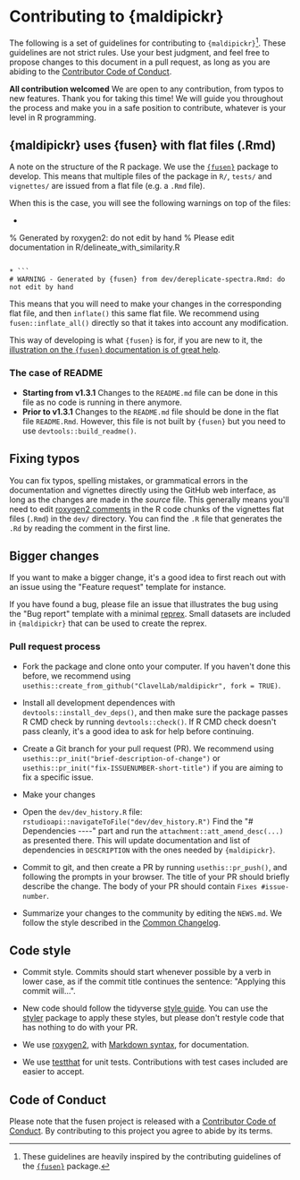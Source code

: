 # Contributing to {maldipickr}

The following is a set of guidelines for contributing to `{maldipickr}`[^fusen].
These guidelines are not strict rules. Use your best judgment, and feel free to
propose changes to this document in a pull request, as long as you are abiding to the
[Contributor Code of Conduct](https://clavellab.github.io/maldipickr/CODE_OF_CONDUCT.html).


**All contribution welcomed** We are open to any contribution, from typos to new features. Thank you for taking this time! We will guide you throughout the process and make you in a safe position to contribute,
whatever is your level in R programming.

## {maldipickr} uses {fusen} with flat files (.Rmd)

A note on the structure of the R package. We use the [`{fusen}`](https://thinkr-open.github.io/fusen/) package to develop. This means that multiple files of the package in `R/`, `tests/` and `vignettes/` are issued from a flat file (e.g. a `.Rmd` file).

When this is the case, you will see the following warnings on top of the files:

* ```
% Generated by roxygen2: do not edit by hand
% Please edit documentation in R/delineate_with_similarity.R
```

* ```
# WARNING - Generated by {fusen} from dev/dereplicate-spectra.Rmd: do not edit by hand
```

This means that you will need to make your changes in the corresponding flat file,
and then `inflate()` this same flat file.
We recommend using `fusen::inflate_all()` directly so that it takes into account any modification.

This way of developing is what `{fusen}` is for, if you are new to it, the [illustration on the `{fusen}` documentation is of great help](https://thinkr-open.github.io/fusen).

### The case of README

* **Starting from v1.3.1** Changes to the `README.md` file can be done in this file as no code is running in there anymore.
* **Prior to v1.3.1** Changes to the `README.md` file should be done in the flat file `README.Rmd`. However, this file is not built by `{fusen}` but you need to use `devtools::build_readme()`.

## Fixing typos

You can fix typos, spelling mistakes, or grammatical errors in the documentation and vignettes directly using the GitHub web interface, as long as the changes are made in the _source_ file.
This generally means you'll need to edit [roxygen2 comments](https://roxygen2.r-lib.org/articles/roxygen2.html) in the R code chunks of the vignettes flat files (`.Rmd`) in the `dev/` directory.
You can find the `.R` file that generates the `.Rd` by reading the comment in the first line.

## Bigger changes

If you want to make a bigger change, it's a good idea to first reach out with an issue using the "Feature request" template for instance.

If you have found a bug, please file an issue that illustrates the bug using the "Bug report" template with a minimal
[reprex](https://www.tidyverse.org/help/#reprex). Small datasets are included in `{maldipickr}` that can be used to create the reprex.

### Pull request process

* Fork the package and clone onto your computer. If you haven't done this before, we recommend using `usethis::create_from_github("ClavelLab/maldipickr", fork = TRUE)`.
* Install all development dependences with `devtools::install_dev_deps()`, and then make sure the package passes R CMD check by running `devtools::check()`.
    If R CMD check doesn't pass cleanly, it's a good idea to ask for help before continuing.
* Create a Git branch for your pull request (PR). We recommend using `usethis::pr_init("brief-description-of-change")` or `usethis::pr_init("fix-ISSUENUMBER-short-title")` if you are aiming to fix a specific issue.

*   Make your changes
*   Open the `dev/dev_history.R` file: `rstudioapi::navigateToFile("dev/dev_history.R")`
Find the "# Dependencies ----" part and run the `attachment::att_amend_desc(...)` as presented there.
This will update documentation and list of dependencies in `DESCRIPTION` with the ones needed by `{maldipickr}`.


* Commit to git, and then create a PR by running `usethis::pr_push()`, and following the prompts in your browser.
    The title of your PR should briefly describe the change.
    The body of your PR should contain `Fixes #issue-number`.

*  Summarize your changes to the community by editing the `NEWS.md`. We follow the style described in the [Common Changelog](https://common-changelog.org).

## Code style

* Commit style. Commits should start whenever possible by a verb in lower case, as if the commit title continues the sentence: "Applying this commit will...".

*  New code should follow the tidyverse [style guide](https://style.tidyverse.org). You can use the [styler](https://CRAN.R-project.org/package=styler) package to apply these styles, but please don't restyle code that has nothing to do with your PR.

*  We use [roxygen2](https://cran.r-project.org/package=roxygen2), with [Markdown syntax](https://cran.r-project.org/web/packages/roxygen2/vignettes/rd-formatting.html), for documentation.

*  We use [testthat](https://cran.r-project.org/package=testthat) for unit tests. Contributions with test cases included are easier to accept.

## Code of Conduct

Please note that the fusen project is released with a [Contributor Code of Conduct](https://clavellab.github.io/maldipickr/CODE_OF_CONDUCT.html). By contributing to this project you agree to abide by its terms.

[^fusen]: These guidelines are heavily inspired by the contributing guidelines of the [`{fusen}`](https://github.com/ThinkR-open/fusen) package.
